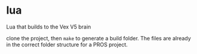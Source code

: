 # lua
Lua that builds to the Vex V5 brain

clone the project, then `make` to generate a build folder. The files are already in the correct folder structure
for a PROS project.
